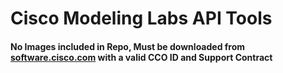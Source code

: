 # Cisco Modeling Labs API Tools
#### No Images included in Repo, Must be downloaded from [software.cisco.com](https://software.cisco.com) with a valid CCO ID and Support Contract
